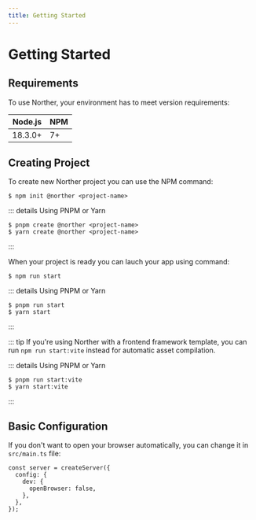 ```yaml
---
title: Getting Started
---
```


# Getting Started

## Requirements

To use Norther, your environment has to meet version requirements:

| Node.js       | NPM          |
| ------------- | ------------ |
| 18.3.0+       | 7+           |

## Creating Project

To create new Norther project you can use the NPM command:

```shell
$ npm init @norther <project-name>
```

::: details Using PNPM or Yarn
```shell
$ pnpm create @norther <project-name>
$ yarn create @norther <project-name>
```
:::

When your project is ready you can lauch your app using command:

```shell
$ npm run start
```

::: details Using PNPM or Yarn
```shell
$ pnpm run start
$ yarn start
```
:::

::: tip
If you're using Norther with a frontend framework template, you can run `npm run start:vite` instead for automatic asset compilation.

::: details Using PNPM or Yarn
```shell
$ pnpm run start:vite
$ yarn start:vite
```
:::

## Basic Configuration

If you don't want to open your browser automatically, you can change it in `src/main.ts` file:

```ts{4}
const server = createServer({
  config: {
    dev: {
      openBrowser: false,
    },
  },
});
```
